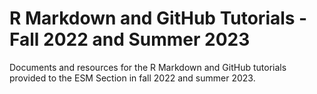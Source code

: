 # R Markdown and GitHub Tutorials - Fall 2022 and Summer 2023

Documents and resources for the R Markdown and GitHub tutorials provided to the ESM Section in fall 2022 and summer 2023.
